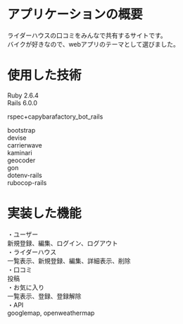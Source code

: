 # アプリケーションの概要
ライダーハウスの口コミをみんなで共有するサイトです。  
バイクが好きなので、webアプリのテーマとして選びました。　

# 使用した技術
Ruby 2.6.4  
Rails 6.0.0  

rspec+capybarafactory_bot_rails  

bootstrap  
devise  
carrierwave  
kaminari  
geocoder  
gon  
dotenv-rails  
rubocop-rails  

# 実装した機能
・ユーザー  
  新規登録、編集、ログイン、ログアウト  
・ライダーハウス  
  一覧表示、新規登録、編集、詳細表示、削除  
・口コミ  
  投稿  
・お気に入り  
  一覧表示、登録、登録解除  
・API  
  googlemap, openweathermap
  
